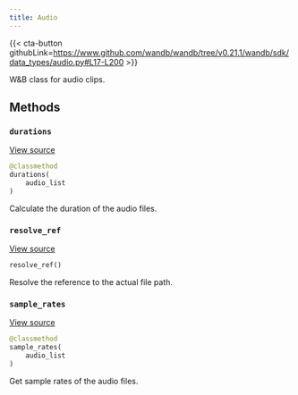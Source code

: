 ```yaml
---
title: Audio
---
```


{{< cta-button githubLink=https://www.github.com/wandb/wandb/tree/v0.21.1/wandb/sdk/data_types/audio.py#L17-L200 >}}

W&B class for audio clips.

## Methods

### `durations`

[View source](https://www.github.com/wandb/wandb/tree/v0.21.1/wandb/sdk/data_types/audio.py#L148-L151)

```python
@classmethod
durations(
    audio_list
)
```

Calculate the duration of the audio files.

### `resolve_ref`

[View source](https://www.github.com/wandb/wandb/tree/v0.21.1/wandb/sdk/data_types/audio.py#L170-L186)

```python
resolve_ref()
```

Resolve the reference to the actual file path.

<!-- lazydoc-ignore: internal -->


### `sample_rates`

[View source](https://www.github.com/wandb/wandb/tree/v0.21.1/wandb/sdk/data_types/audio.py#L153-L156)

```python
@classmethod
sample_rates(
    audio_list
)
```

Get sample rates of the audio files.
